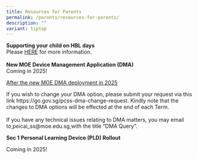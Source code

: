 ```yaml
---
title: Resources for Parents
permalink: /parents/resources-for-parents/
description: ""
variant: tiptap
---
```

<p><strong>Supporting your child on HBL days</strong>
<br>Please <a href="https://drive.google.com/file/d/1txnRihNcYINKnLP_fD5HS2cfn3t6XtGy/view" rel="noopener noreferrer nofollow" target="_blank">HERE</a> for
more information.
<br>
<br><strong>New MOE Device Management Application (DMA)</strong>
<br>Coming in 2025!</p>
<p></p>
<p><u>After the new MOE DMA deployment in 2025</u>
</p>
<p>If you wish to change your DMA option, please submit your request via
this link&nbsp;<a rel="noopener noreferrer nofollow" target="_blank">https://go.gov.sg/pcss-dma-change-request</a>.
Kindly note that the changes to DMA options will be effected at the end
of each Term.
<br>
<br>If you have any technical issues relating to DMA matters, you may email
to<u>&nbsp;</u><a rel="noopener noreferrer nofollow" target="_blank">peicai_ss@moe.edu.sg</a><u>&nbsp;</u>with
the title “DMA Query”.</p>
<p></p>
<p><strong>Sec 1 Personal Learning Device (PLD) Rollout</strong>
</p>
<p>Coming in 2025!
<br>
</p>